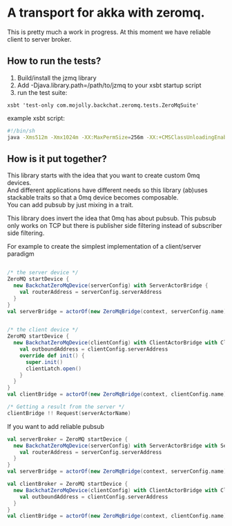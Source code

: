 # A transport for akka with zeromq.

This is pretty much a work in progress.
At this moment we have reliable client to server broker. 

## How to run the tests?
1. Build/install the jzmq library
2. Add -Djava.library.path=/path/to/jzmq to your xsbt startup script  
3. run the test suite:  
```
xsbt 'test-only com.mojolly.backchat.zeromq.tests.ZeroMqSuite'  
```

example xsbt script:
```bash
#!/bin/sh
java -Xms512m -Xmx1024m -XX:MaxPermSize=256m -XX:+CMSClassUnloadingEnabled  -Djava.library.path=/usr/local/lib -Dfile.encoding='UTF-8' -jar `dirname $0`/xsbt-launch.jar "$@"
```


## How is it put together?

This library starts with the idea that you want to create custom 0mq devices.  
And different applications have different needs so this library (ab)uses stackable traits so that a 0mq device becomes composable.  
You can add pubsub by just mixing in a trait.

This library does invert the idea that 0mq has about pubsub. This pubsub only works on TCP but there is publisher side filtering 
instead of subscriber side filtering.

For example to create the simplest implementation of a client/server paradigm 

```scala

/* the server device */
ZeroMQ startDevice {
  new BackchatZeroMqDevice(serverConfig) with ServerActorBridge {
    val routerAddress = serverConfig.serverAddress
  }
}
val serverBridge = actorOf(new ZeroMqBridge(context, serverConfig.name) with ServerBridge).start()


/* the client device */
ZeroMQ startDevice {
  new BackchatZeroMqDevice(clientConfig) with ClientActorBridge with ClientBroker {
    val outboundAddress = clientConfig.serverAddress
    override def init() {
      super.init()
      clientLatch.open()
    }
  }
}
val clientBridge = actorOf(new ZeroMqBridge(context, clientConfig.name) with ClientBridge).start()

/* Getting a result from the server */
clientBridge !! Request(serverActorName)

```

If you want to add reliable pubsub

```scala
val serverBroker = ZeroMQ startDevice {
  new BackchatZeroMqDevice(serverConfig) with ServerActorBridge with ServerPubSubPublisher {
    val routerAddress = serverConfig.serverAddress
  }
}
val serverBridge = actorOf(new ZeroMqBridge(context, serverConfig.name) with ServerBridge with PublisherBridge).start()

val clientBroker = ZeroMQ startDevice {
  new BackchatZeroMqDevice(clientConfig) with ClientActorBridge with ClientBroker with ClientPubSubSubscriber {
    val outboundAddress = clientConfig.serverAddress
  }
}
val clientBridge = actorOf(new ZeroMqBridge(context, clientConfig.name) with ClientBridge with SubscriberBridge).start()
```
